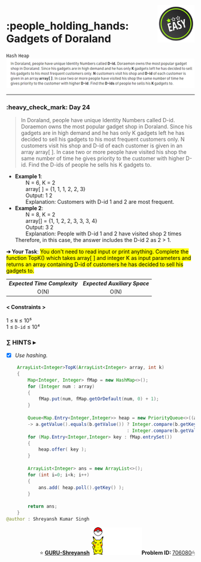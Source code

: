 <img align='right' src="https://github.com/guru-shreyansh/GeeksforGeeks-30-Days-of-Code/blob/main/!DOC!/Easy%233.png" width="100">
<h1>:people_holding_hands: Gadgets of Doraland</h1>

`Hash`
`Heap`
<img align='centre' src="https://github.com/guru-shreyansh/GeeksforGeeks-30-Days-of-Code/blob/main/Day%3C24%3E/D24.png">
________________________________________________________________________________________________________________________________________________________
<h3>:heavy_check_mark: Day 24</h3>
<blockquote>In Doraland, people have unique Identity Numbers called D-id. Doraemon owns the most popular gadget shop in Doraland. Since his gadgets are in high demand and he has only K gadgets left he has decided to sell his gadgets to his most frequent customers only. N customers visit his shop and D-id of each customer is given in an array array[ ]. In case two or more people have visited his shop the same number of time he gives priority to the customer with higher D-id. Find the D-ids of people he sells his K gadgets to.</blockquote>

* **Example 1**:<br>
&emsp;&emsp;N = 6, K = 2<br>
&emsp;&emsp;array[ ] = {1, 1, 1, 2, 2, 3}<br>
&emsp;&emsp;Output: 1 2<br>
&emsp;&emsp;Explanation: Customers with D-id 1 and 2 are most frequent.<br>
* **Example 2**:<br>
&emsp;&emsp;N = 8, K = 2<br>
&emsp;&emsp;array[] = {1, 1, 2, 2, 3, 3, 3, 4}<br>
&emsp;&emsp;Output: 3 2<br>
&emsp;&emsp;Explanation: People with D-id 1 and 2 have visited shop 2 times Therefore, in this case, the answer includes the D-id 2 as 2 > 1.<br>

**➔ Your Task**:
<mark>You don't need to read input or print anything. Complete the function TopK() which takes array[ ] and integer K as input parameters and returns an array containing D-id of customers he has decided to sell his gadgets to.</mark>

<table align="center">
      <tr><td><em><b>Expected Time Complexity</td> <td><em><b>Expected Auxiliary Space</td></tr>
      <tr><td align="center">O(N)</td> <td align="center">O(N)</td></tr>
</table>

#### < Constraints >
1  ≤ ` N ` ≤  10⁵<br>
1  ≤ ` D-id ` ≤  10⁴

###      ∑ HINTS ▸
- [x] _Use hashing._
```java
    ArrayList<Integer>TopK(ArrayList<Integer> array, int k)
    {
        Map<Integer, Integer> fMap = new HashMap<>();
        for (Integer num : array)
        {
            fMap.put(num, fMap.getOrDefault(num, 0) + 1);
        }
        
        Queue<Map.Entry<Integer,Integer>> heap = new PriorityQueue<>((a,b)
        -> a.getValue().equals(b.getValue()) ? Integer.compare(b.getKey(), a.getKey())
                                             : Integer.compare(b.getValue(), a.getValue()));
        for (Map.Entry<Integer,Integer> key : fMap.entrySet())
        {
            heap.offer( key );
        }
        
        ArrayList<Integer> ans = new ArrayList<>();
        for (int i=0; i<k; i++)
        {
            ans.add( heap.poll().getKey() );
        }
        
        return ans;
    }
@author : Shreyansh Kumar Singh
```
<p align="right"> ⭐️ <a href="https://github.com/GURU-Shreyansh" target="_blank"> <b>GURU-Shreyansh</b></a>
      <img src="https://github.com/guru-shreyansh/GeeksforGeeks-30-Days-of-Code/blob/main/!DOC!/GIF--Pika-Wiggles-aoydQ5HRJUAbm.gif" width="135"><b>Problem ID: </b><a href="https://practice.geeksforgeeks.org/problems/bbd15e2da95880979ce65acc7360e2c5681664e65520/1/?track=30-DOC-day-24&batchId=320" align="left">706080</a>🖱</p>
<!--
#GURU ツ
-->
